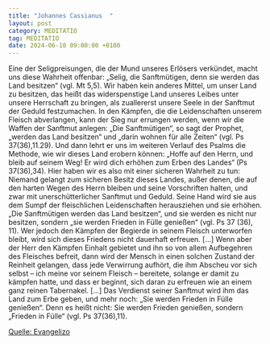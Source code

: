 ```yaml
---
title: "Johannes Cassianus  "
layout: post
category: MEDITATIO
tag: MEDITATIO
date: 2024-06-10 09:00:00 +0100
---
```

Eine der Seligpreisungen, die der Mund unseres Erlösers verkündet, macht uns diese Wahrheit offenbar: „Selig, die Sanftmütigen, denn sie werden das Land besitzen“ (vgl. Mt 5,5). Wir haben kein anderes Mittel, um unser Land zu besitzen, das heißt das widerspenstige Land unseres Leibes unter unsere Herrschaft zu bringen, als zuallererst unsere Seele in der Sanftmut der Geduld festzumachen.<!--more--> In den Kämpfen, die die Leidenschaften unserem Fleisch abverlangen, kann der Sieg nur errungen werden, wenn wir die Waffen der Sanftmut anlegen: „Die Sanftmütigen“, so sagt der Prophet, „werden das Land besitzen“ und „darin wohnen für alle Zeiten“ (vgl. Ps 37(36),11.29).
Und dann lehrt er uns im weiteren Verlauf des Psalms die Methode, wie wir dieses Land erobern können: „Hoffe auf den Herrn, und bleib auf seinem Weg! Er wird dich erhöhen zum Erben des Landes“ (Ps 37(36),34). Hier haben wir es also mit einer sicheren Wahrheit zu tun: Niemand gelangt zum sicheren Besitz dieses Landes, außer denen, die auf den harten Wegen des Herrn bleiben und seine Vorschriften halten, und zwar mit unerschütterlicher Sanftmut und Geduld. Seine Hand wird sie aus dem Sumpf der fleischlichen Leidenschaften herausziehen und sie erhöhen. „Die Sanftmütigen werden das Land besitzen“, und sie werden es nicht nur besitzen, sondern „sie werden Frieden in Fülle genießen“ (vgl. Ps 37 (36), 11).
Wer jedoch den Kämpfen der Begierde in seinem Fleisch unterworfen bleibt, wird sich dieses Friedens nicht dauerhaft erfreuen. […] Wenn aber der Herr den Kämpfen Einhalt gebietet und ihn so von allem Aufbegehren des Fleisches befreit, dann wird der Mensch in einen solchen Zustand der Reinheit gelangen, dass jede Verwirrung aufhört, die ihm Abscheu vor sich selbst – ich meine vor seinem Fleisch – bereitete, solange er damit zu kämpfen hatte, und dass er beginnt, sich daran zu erfreuen wie an einem ganz reinen Tabernakel.  […]  Das Verdienst seiner Sanftmut wird ihm das Land zum Erbe geben, und mehr noch: „Sie werden Frieden in Fülle genießen“. Denn es heißt nicht: Sie werden Frieden genießen, sondern „Frieden in Fülle“ (vgl. Ps 37(36),11).

[Quelle: Evangelizo](https://evangeliumtagfuertag.org/DE/gospel)